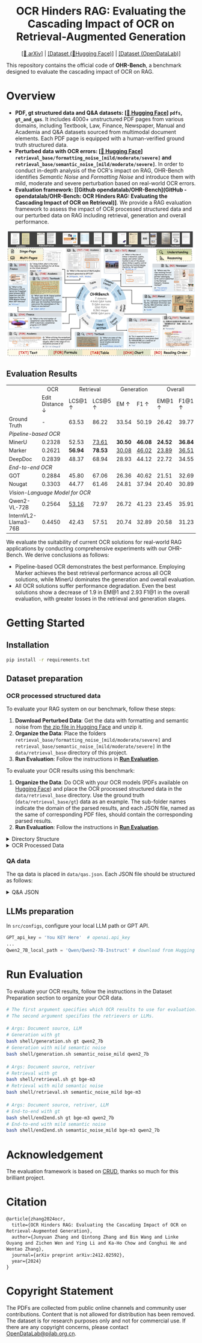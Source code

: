 <h1 align="center">
    OCR Hinders RAG: Evaluating the Cascading Impact of OCR on Retrieval-Augmented Generation
</h1>

<div align="center">

[\[📜 arXiv\]](https://arxiv.org/abs/2412.02592v1) | [\[Dataset (🤗Hugging Face)\]](https://huggingface.co/datasets/opendatalab/OHR-Bench) | [\[Dataset (OpenDataLab)\]](https://opendatalab.com/OpenDataLab/OHR-Bench)

</div>

This repository contains the official code of **OHR-Bench**, a benchmark designed to evaluate the cascading impact of OCR on RAG.

# Overview
- **PDF, gt structured data and Q&A datasets: [[🤗 Hugging Face](https://huggingface.co/datasets/opendatalab/OHR-Bench)] `pdfs`, `gt_and_qas`**. It includes 4000+ unstructured PDF pages from various domains, including Textbook, Law, Finance, Newspaper, Manual and Academia and Q&A datasets sourced from multimodal document elements. Each PDF page is equipped with a human-verified ground truth structured data.
- **Perturbed data with OCR errors: [[🤗 Hugging Face](https://huggingface.co/datasets/opendatalab/OHR-Bench)] `retrieval_base/formatting_noise_[mild/moderate/severe]` and `retrieval_base/semantic_noise_[mild/moderate/severe]`**. In order to conduct in-depth analysis of the OCR's impact on RAG, OHR-Bench identifies *Semantic Noise* and *Formatting Noise* and introduce them with mild, moderate and severe perturbation based on real-world OCR errors.
- **Evaluation framework: [[Github opendatalab/OHR-Bench](GitHub - opendatalab/OHR-Bench: OCR Hinders RAG: Evaluating the Cascading Impact of OCR on Retrieval)]**. We provide a RAG evaluation framework to assess the impact of OCR processed structured data and our perturbed data on RAG including retrieval, generation and overall performance.

![framework](./figs/framework.png)

## Evaluation Results
<!-- ![img.png](./figs/results.png) -->
<table>
    <tr>
        <td></td>
        <td align="center">OCR</td>
        <td colspan="2" align="center">Retrieval</td>
        <td colspan="2" align="center">Generation</td>
        <td colspan="2" align="center">Overall</td>
    </tr>
    <tr>
        <td></td>
        <td>Edit Distance ↓</td>
        <td>LCS@1 ↑</td>
        <td>LCS@5 ↑</td>
        <td>EM ↑</td>
        <td>F1 ↑</td>
        <td>EM@1 ↑</td>
        <td>F1@1 ↑</td>
    </tr>
    <tr>
        <td>Ground Truth</td>
        <td>-</td>
        <td>63.53</td>
        <td>86.22</td>
        <td>33.54</td>
        <td>50.19</td>
        <td>26.42</td>
        <td>39.77</td>
    </tr>
    <tr>
    <td colspan="8"><em>Pipeline-based OCR</em></td>
    </tr>
    <tr>
        <td>MinerU</td>
        <td>0.2328</td>
        <td>52.53</td>
        <td><u>73.61</u></td>
        <td><b>30.50</b></td>
        <td><b>46.08</b></td>
        <td><b>24.52</b></td>
        <td><b>36.84</b></td>
    </tr>
    <tr>
        <td>Marker</td>
        <td>0.2621</td>
        <td><b>56.94</b></td>
        <td><b>78.53</b></td>
        <td><u>30.08</u></td>
        <td><u>46.02</u></td>
        <td><u>23.89</u></td>
        <td><u>36.51</u></td>
    </tr>
    <tr>
        <td>DeepDoc</td>
        <td>0.2839</td>
        <td>48.37</td>
        <td>68.94</td>
        <td>28.93</td>
        <td>44.12</td>
        <td>22.72</td>
        <td>34.55</td>
    </tr>
    <td colspan="8"><em>End-to-end OCR</em></td>
    <tr>
        <td>GOT</td>
        <td>0.2884</td>
        <td>45.80</td>
        <td>67.06</td>
        <td>26.36</td>
        <td>40.62</td>
        <td>21.51</td>
        <td>32.69</td>
    </tr>
    <tr>
        <td>Nougat</td>
        <td>0.3303</td>
        <td>44.77</td>
        <td>61.46</td>
        <td>24.81</td>
        <td>37.94</td>
        <td>20.40</td>
        <td>30.89</td>
    </tr>
    <td colspan="8"><em>Vision-Language Model for OCR</em></td>
    <tr>
        <td>Qwen2-VL-72B</td>
        <td>0.2564</td>
        <td><u>53.16</u></td>
        <td>72.97</td>
        <td>26.72</td>
        <td>41.23</td>
        <td>23.45</td>
        <td>35.91</td>
    </tr>
    <tr>
        <td>InternVL2-Llama3-76B</td>
        <td>0.4450</td>
        <td>42.43</td>
        <td>57.51</td>
        <td>20.74</td>
        <td>32.89</td>
        <td>20.58</td>
        <td>31.23</td>
    </tr>
</table>

We evaluate the suitability of current OCR solutions for real-world RAG applications by conducting comprehensive experiments with our OHR-Bench.
We derive conclusions as follows:

- Pipeline-based OCR demonstrates the best performance. Employing Marker achieves the best retrieval performance across all OCR solutions, while MinerU dominates the generation and overall evaluation.
- All OCR solutions suffer performance degradation. Even the best solutions show a decrease of 1.9 in EM@1 and 2.93 F1@1 in the overall evaluation, with greater losses in the retrieval and generation stages.

# Getting Started
## Installation
```bash
pip install -r requirements.txt
```

## Dataset preparation
### OCR processed structured data
To evaluate your RAG system on our benchmark, follow these steps:
1. **Download Perturbed Data**: Get the data with formatting and semantic noise from [the zip file in Hugging Face](https://huggingface.co/datasets/opendatalab/OHR-Bench/blob/main/retrieval.zip) and unzip it.
2. **Organize the Data**: Place the folders `retrieval_base/formatting_noise_[mild/moderate/severe]` and `retrieval_base/semantic_noise_[mild/moderate/severe]` in the `data/retrieval_base` directory of this project.
3. **Run Evaluation**: Follow the instructions in [**Run Evaluation**](#run-evaluation).

To evaluate your OCR results using this benchmark:
1. **Organize the Data**: Do OCR with your OCR models (PDFs available on [Hugging Face](https://huggingface.co/datasets/opendatalab/OHR-Bench)) and place the OCR processed structured data in the `data/retrieval_base` directory. Use the ground truth (`data/retrieval_base/gt`) data as an example. The sub-folder names indicate the domain of the parsed results, and each JSON file, named as the same of corresponding PDF files, should contain the corresponding parsed results.
2. **Run Evaluation**: Follow the instructions in [**Run Evaluation**](#run-evaluation).

<details>
<summary>Directory Structure</summary>

```bash
retrieval_base/gt/ # We provide gt and MinerU processed structured data as illustration here
├── finance # Domain
│   ├── 3M_2023Q2_10Q.json # Parsed results
│   ├── ...
├── textbook
...
```

</details>

<details>
<summary>OCR Processed Data</summary>

```json
[
    {
        "page_idx": 0, // Page index
        "text": "...", // OCR processed structured data
    },
    ...
]
```

</details>

### QA data
The qa data is placed in `data/qas.json`. Each JSON file should be structured as follows:

<details>
<summary>Q&A JSON</summary>

```json
[
    {
        "doc_name": "finance/JPMORGAN_2021Q1_10Q", // Document source
        "ID": "00073cc2-c801-467c-9039-fca63c78c6a9", // Unique ID
        "questions": "What was the total amount of nonaccrual loans retained as of March 31, 2021?",
        "answers": "842",
        "doc_type": "finance", // Q&A domain.
        "answer_form": "Numeric", // Answer format.
        "evidence_source": "table", // Evidence source.
        "evidence_context": "Nonaccrual loans retained $^{(\\mathrm{a})}$ & \\$ & 842 & \\$ & 689 & $22 \\%$", // Evidence.
        "evidence_page_no": 24
    },
    ...
]
```

</details>


## LLMs preparation
In `src/configs`, configure your local LLM path or GPT API.
```python
GPT_api_key = 'You KEY Here'  # openai.api_key
...
Qwen2_7B_local_path = 'Qwen/Qwen2-7B-Instruct' # download from Hugging Face or your local path
```


# Run Evaluation
To evaluate your OCR results, follow the instructions in the Dataset Preparation section to organize your OCR data.

```bash
# The first argument specifies which OCR results to use for evaluation.
# The second argument specifies the retrievers or LLMs.

# Args: Document source, LLM
# Generation with gt
bash shell/generation.sh gt qwen2_7b
# Generation with mild semantic noise
bash shell/generation.sh semantic_noise_mild qwen2_7b

# Args: Document source, retriver
# Retrieval with gt
bash shell/retrieval.sh gt bge-m3
# Retrieval with mild semantic noise
bash shell/retrieval.sh semantic_noise_mild bge-m3

# Args: Document source, retriver, LLM
# End-to-end with gt
bash shell/end2end.sh gt bge-m3 qwen2_7b
# End-to-end with mild semantic noise
bash shell/end2end.sh semantic_noise_mild bge-m3 qwen2_7b
```

# Acknowledgement
The evaluation framework is based on [CRUD](https://github.com/IAAR-Shanghai/CRUD_RAG), thanks so much for this brilliant project.

# Citation
```
@article{zhang2024ocr,
  title={OCR Hinders RAG: Evaluating the Cascading Impact of OCR on Retrieval-Augmented Generation},
  author={Junyuan Zhang and Qintong Zhang and Bin Wang and Linke Ouyang and Zichen Wen and Ying Li and Ka-Ho Chow and Conghui He and Wentao Zhang},
  journal={arXiv preprint arXiv:2412.02592},
  year={2024}
}
```

# Copyright Statement
The PDFs are collected from public online channels and community user contributions. Content that is not allowed for distribution has been removed. The dataset is for research purposes only and not for commercial use. If there are any copyright concerns, please contact OpenDataLab@pjlab.org.cn.
